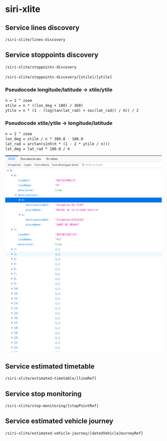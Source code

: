 # siri-xlite
## Service lines discovery
    /siri-xlite/lines-discovery
## Service stoppoints discovery
    /siri-xlite/stoppoints-discovery
        
    /siri-xlite/stoppoints-discovery/[xtile]/[ytile]

### Pseudocode longitude/latitude -> xtile/ytile
    n = 2 ^ zoom
    xtile = n * ((lon_deg + 180) / 360)
    ytile = n * (1 - (log(tan(lat_rad) + sec(lat_rad)) / π)) / 2
    
###  Pseudocode xtile/ytile -> longitude/latitude
    n = 2 ^ zoom
    lon_deg = xtile / n * 360.0 - 180.0
    lat_rad = arctan(sinh(π * (1 - 2 * ytile / n)))
    lat_deg = lat_rad * 180.0 / π
    
![ 10% center](images/ld.png)
## Service estimated timetable
    /siri-xlite/estimated-timetable/[lineRef]
## Service stop monitoring
    /siri-xlite/stop-monitoring/[stopPointRef]
## Service estimated vehicle journey
    /siri-xlite/estimated-vehicle-journey/[datedVehicleJourneyRef]

